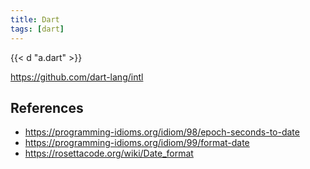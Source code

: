 ```yaml
---
title: Dart
tags: [dart]
---
```


{{< d "a.dart" >}}

<https://github.com/dart-lang/intl>

## References

- <https://programming-idioms.org/idiom/98/epoch-seconds-to-date>
- <https://programming-idioms.org/idiom/99/format-date>
- <https://rosettacode.org/wiki/Date_format>
